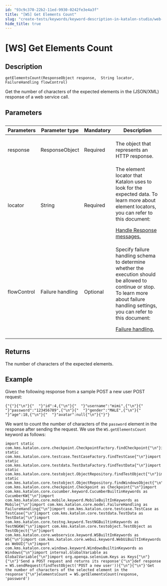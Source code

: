 ```yaml
---
id: "93c9c370-22b2-11ed-9930-0242fe3e4a3f"
title: "[WS] Get Elements Count"
slug: "create-tests/keywords/keyword-description-in-katalon-studio/web-service-keywords/ws-get-elements-count"
hide_title: true
---
```


# <a id="concept-813" class="anchor_top_offset"/><a id="ariaid-title1" class="anchor_top_offset"/>[WS] Get Elements Count


## Description

<p xmlns="http://www.w3.org/1999/xhtml" className="p"><code className="ph codeph">getElementsCount(ResponseObject response,  String locator, FailureHandling flowControl)</code></p> 
<p xmlns="http://www.w3.org/1999/xhtml" className="p">Get the number of characters of the expected  elements in the (JSON/XML) response of a web service call.</p> 

## Parameters

<div xmlns="http://www.w3.org/1999/xhtml" className="p"><table className="table anchor_top_offset" id="concept-813__112fe435-0ca1-43c1-bea9-8384ea9c4db5"><caption /><colgroup><col style={{width: '25%'}} /><col style={{width: '25%'}} /><col style={{width: '25%'}} /><col style={{width: '25%'}} /></colgroup><thead className="thead"><tr className><th className="entry anchor_top_offset" id="concept-813__112fe435-0ca1-43c1-bea9-8384ea9c4db5__entry__1">Parameters</th><th className="entry anchor_top_offset" id="concept-813__112fe435-0ca1-43c1-bea9-8384ea9c4db5__entry__2">Parameter type</th><th className="entry anchor_top_offset" id="concept-813__112fe435-0ca1-43c1-bea9-8384ea9c4db5__entry__3">Mandatory</th><th className="entry anchor_top_offset" id="concept-813__112fe435-0ca1-43c1-bea9-8384ea9c4db5__entry__4">	Description</th></tr></thead><tbody className="tbody"><tr className><td className="entry" headers="concept-813__112fe435-0ca1-43c1-bea9-8384ea9c4db5__entry__1 concept-813__112fe435-0ca1-43c1-bea9-8384ea9c4db5__entry__2 concept-813__112fe435-0ca1-43c1-bea9-8384ea9c4db5__entry__3 concept-813__112fe435-0ca1-43c1-bea9-8384ea9c4db5__entry__4 ">response</td><td className="entry" headers="concept-813__112fe435-0ca1-43c1-bea9-8384ea9c4db5__entry__1 concept-813__112fe435-0ca1-43c1-bea9-8384ea9c4db5__entry__2 concept-813__112fe435-0ca1-43c1-bea9-8384ea9c4db5__entry__3 concept-813__112fe435-0ca1-43c1-bea9-8384ea9c4db5__entry__4 ">ResponseObject</td><td className="entry" headers="concept-813__112fe435-0ca1-43c1-bea9-8384ea9c4db5__entry__1 concept-813__112fe435-0ca1-43c1-bea9-8384ea9c4db5__entry__2 concept-813__112fe435-0ca1-43c1-bea9-8384ea9c4db5__entry__3 concept-813__112fe435-0ca1-43c1-bea9-8384ea9c4db5__entry__4 ">Required</td><td className="entry" headers="concept-813__112fe435-0ca1-43c1-bea9-8384ea9c4db5__entry__1 concept-813__112fe435-0ca1-43c1-bea9-8384ea9c4db5__entry__2 concept-813__112fe435-0ca1-43c1-bea9-8384ea9c4db5__entry__3 concept-813__112fe435-0ca1-43c1-bea9-8384ea9c4db5__entry__4 "><p className="p">The object that represents an  HTTP response.</p>
        </td></tr><tr className><td className="entry" headers="concept-813__112fe435-0ca1-43c1-bea9-8384ea9c4db5__entry__1 concept-813__112fe435-0ca1-43c1-bea9-8384ea9c4db5__entry__2 concept-813__112fe435-0ca1-43c1-bea9-8384ea9c4db5__entry__3 concept-813__112fe435-0ca1-43c1-bea9-8384ea9c4db5__entry__4 ">locator</td><td className="entry" headers="concept-813__112fe435-0ca1-43c1-bea9-8384ea9c4db5__entry__1 concept-813__112fe435-0ca1-43c1-bea9-8384ea9c4db5__entry__2 concept-813__112fe435-0ca1-43c1-bea9-8384ea9c4db5__entry__3 concept-813__112fe435-0ca1-43c1-bea9-8384ea9c4db5__entry__4 ">String	</td><td className="entry" headers="concept-813__112fe435-0ca1-43c1-bea9-8384ea9c4db5__entry__1 concept-813__112fe435-0ca1-43c1-bea9-8384ea9c4db5__entry__2 concept-813__112fe435-0ca1-43c1-bea9-8384ea9c4db5__entry__3 concept-813__112fe435-0ca1-43c1-bea9-8384ea9c4db5__entry__4 ">Required</td><td className="entry" headers="concept-813__112fe435-0ca1-43c1-bea9-8384ea9c4db5__entry__1 concept-813__112fe435-0ca1-43c1-bea9-8384ea9c4db5__entry__2 concept-813__112fe435-0ca1-43c1-bea9-8384ea9c4db5__entry__3 concept-813__112fe435-0ca1-43c1-bea9-8384ea9c4db5__entry__4 ">The element locator that Katalon uses to look for the expected data. To learn more about element locators, you can refer to this document: <p className="p"><a className="xref" href="/docs/create-tests/test-objects/api-test-objects/handle-response-messages-in-katalon-studio">Handle Response messages.</a></p></td></tr><tr className><td className="entry" headers="concept-813__112fe435-0ca1-43c1-bea9-8384ea9c4db5__entry__1 concept-813__112fe435-0ca1-43c1-bea9-8384ea9c4db5__entry__2 concept-813__112fe435-0ca1-43c1-bea9-8384ea9c4db5__entry__3 concept-813__112fe435-0ca1-43c1-bea9-8384ea9c4db5__entry__4 ">
          flowControl</td><td className="entry" headers="concept-813__112fe435-0ca1-43c1-bea9-8384ea9c4db5__entry__1 concept-813__112fe435-0ca1-43c1-bea9-8384ea9c4db5__entry__2 concept-813__112fe435-0ca1-43c1-bea9-8384ea9c4db5__entry__3 concept-813__112fe435-0ca1-43c1-bea9-8384ea9c4db5__entry__4 ">Failure handling </td><td className="entry" headers="concept-813__112fe435-0ca1-43c1-bea9-8384ea9c4db5__entry__1 concept-813__112fe435-0ca1-43c1-bea9-8384ea9c4db5__entry__2 concept-813__112fe435-0ca1-43c1-bea9-8384ea9c4db5__entry__3 concept-813__112fe435-0ca1-43c1-bea9-8384ea9c4db5__entry__4 ">Optional</td><td className="entry" headers="concept-813__112fe435-0ca1-43c1-bea9-8384ea9c4db5__entry__1 concept-813__112fe435-0ca1-43c1-bea9-8384ea9c4db5__entry__2 concept-813__112fe435-0ca1-43c1-bea9-8384ea9c4db5__entry__3 concept-813__112fe435-0ca1-43c1-bea9-8384ea9c4db5__entry__4 ">Specify failure handling schema to determine whether the execution should be allowed to continue or stop. To learn more about failure handling settings, you can refer to this document: <p className="p"><a className="xref" href="/docs/maintain/configure-failure-handling-settings-in-katalon-studio">Failure handling.</a></p></td></tr></tbody></table></div>

## Returns

<p xmlns="http://www.w3.org/1999/xhtml" className="p">The number of characters of the expected elements.</p> 

## Example

<div xmlns="http://www.w3.org/1999/xhtml" className="p">Given the following  response from a sample <span className="ph uicontrol">POST a new user</span> POST request:<pre className="pre codeblock"><code>{"{"}{"\n"}{"  "}"id":4,{"\n"}{"  "}"username":"mimi",{"\n"}{"  "}"password":"123456789",{"\n"}{"  "}"gender":"MALE",{"\n"}{"  "}"age":18,{"\n"}{"  "}"avatar":null{"\n"}{"}"}</code></pre>
</div>
<p xmlns="http://www.w3.org/1999/xhtml" className="p">We want to count the number of characters of the <code className="ph codeph">password</code> element in the response after sending the request. We use the <code className="ph codeph">WS.getElementsCount</code> keyword as follows:</p> 
<div xmlns="http://www.w3.org/1999/xhtml" className="p"><pre className="pre codeblock"><code>import static com.kms.katalon.core.checkpoint.CheckpointFactory.findCheckpoint{"\n"}import static com.kms.katalon.core.testcase.TestCaseFactory.findTestCase{"\n"}import static com.kms.katalon.core.testdata.TestDataFactory.findTestData{"\n"}import static com.kms.katalon.core.testobject.ObjectRepository.findTestObject{"\n"}import static com.kms.katalon.core.testobject.ObjectRepository.findWindowsObject{"\n"}import com.kms.katalon.core.checkpoint.Checkpoint as Checkpoint{"\n"}import com.kms.katalon.core.cucumber.keyword.CucumberBuiltinKeywords as CucumberKW{"\n"}import com.kms.katalon.core.mobile.keyword.MobileBuiltInKeywords as Mobile{"\n"}import com.kms.katalon.core.model.FailureHandling as FailureHandling{"\n"}import com.kms.katalon.core.testcase.TestCase as TestCase{"\n"}import com.kms.katalon.core.testdata.TestData as TestData{"\n"}import com.kms.katalon.core.testng.keyword.TestNGBuiltinKeywords as TestNGKW{"\n"}import com.kms.katalon.core.testobject.TestObject as TestObject{"\n"}import com.kms.katalon.core.webservice.keyword.WSBuiltInKeywords as WS{"\n"}import com.kms.katalon.core.webui.keyword.WebUiBuiltInKeywords as WebUI{"\n"}import com.kms.katalon.core.windows.keyword.WindowsBuiltinKeywords as Windows{"\n"}import internal.GlobalVariable as GlobalVariable{"\n"}import org.openqa.selenium.Keys as Keys{"\n"}{"\n"}'Send a POST request and returns its response'{"\n"}def response = WS.sendRequest(findTestObject('POST a new user')){"\n"}{"\n"}'Get the number of characters of the selected element in the response'{"\n"}elementsCount = WS.getElementsCount(response, 'password')</code></pre></div>
